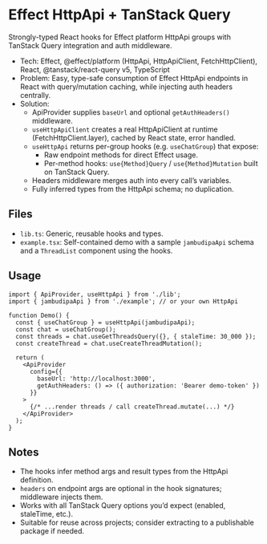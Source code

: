 # Effect HttpApi + TanStack Query

Strongly-typed React hooks for Effect platform HttpApi groups with TanStack Query integration and auth middleware.

- Tech: Effect, @effect/platform (HttpApi, HttpApiClient, FetchHttpClient), React, @tanstack/react-query v5, TypeScript
- Problem: Easy, type-safe consumption of Effect HttpApi endpoints in React with query/mutation caching, while injecting auth headers centrally.
- Solution:
  - ApiProvider supplies `baseUrl` and optional `getAuthHeaders()` middleware.
  - `useHttpApiClient` creates a real HttpApiClient at runtime (FetchHttpClient.layer), cached by React state, error handled.
  - `useHttpApi` returns per-group hooks (e.g. `useChatGroup`) that expose:
    - Raw endpoint methods for direct Effect usage.
    - Per-method hooks: `use{Method}Query` / `use{Method}Mutation` built on TanStack Query.
  - Headers middleware merges auth into every call’s variables.
  - Fully inferred types from the HttpApi schema; no duplication.

## Files
- `lib.ts`: Generic, reusable hooks and types.
- `example.tsx`: Self-contained demo with a sample `jambudipaApi` schema and a `ThreadList` component using the hooks.

## Usage
```tsx
import { ApiProvider, useHttpApi } from './lib';
import { jambudipaApi } from './example'; // or your own HttpApi

function Demo() {
  const { useChatGroup } = useHttpApi(jambudipaApi);
  const chat = useChatGroup();
  const threads = chat.useGetThreadsQuery({}, { staleTime: 30_000 });
  const createThread = chat.useCreateThreadMutation();

  return (
    <ApiProvider
      config={{
        baseUrl: 'http://localhost:3000',
        getAuthHeaders: () => ({ authorization: 'Bearer demo-token' })
      }}
    >
      {/* ...render threads / call createThread.mutate(...) */}
    </ApiProvider>
  );
}
```

## Notes
- The hooks infer method args and result types from the HttpApi definition.
- `headers` on endpoint args are optional in the hook signatures; middleware injects them.
- Works with all TanStack Query options you’d expect (enabled, staleTime, etc.).
- Suitable for reuse across projects; consider extracting to a publishable package if needed.
